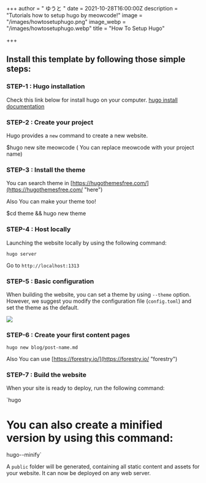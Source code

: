 +++
author = " ゆうと "
date = 2021-10-28T16:00:00Z
description = "Tutorials how to setup hugo by meowcode!"
image = "/images/howtosetuphugo.png"
image_webp = "/images/howtosetuphugo.webp"
title = "How To Setup Hugo"

+++
## Install this template by following those simple steps:

### STEP-1 : Hugo installation

Check this link below for install hugo on your computer. [hugo install documentation](https://gohugo.io/getting-started/installing/)

### STEP-2 : Create your project

Hugo provides a `new` command to create a new website.

$hugo new site meowcode ( You can replace meowcode with your project name)

### STEP-3 : Install the theme

You can search theme in [https://hugothemesfree.com/](https://hugothemesfree.com/ "here")

Also You can make your theme too! 

$cd theme && hugo new theme

### STEP-4 : Host locally

  
Launching the website locally by using the following command:

    hugo server

Go to `http://localhost:1313`

### STEP-5 : Basic configuration

  
When building the website, you can set a theme by using `--theme` option. However, we suggest you modify the configuration file (`config.toml`) and set the theme as the default.

![](https://cdn.discordapp.com/attachments/689337226123149336/903504952679354478/unknown.png)

### STEP-6 : Create your first content pages

  
`hugo new blog/post-name.md`

Also You can use [https://forestry.io/](https://forestry.io/ "forestry") 

### STEP-7 : Build the website

  
When your site is ready to deploy, run the following command:

  
`hugo
# You can also create a minified version by using this command:
hugo--minify`

A `public` folder will be generated, containing all static content and assets for your website. It can now be deployed on any web server.`
`
